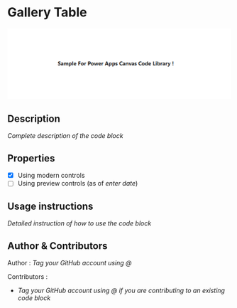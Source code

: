 # Gallery Table
![SampleCodeBlock](/zz_SampleCodeBlock/Assets/SampleCodeBlock.png)
## Description
*Complete description of the code block*
## Properties
- [x] Using modern controls
- [ ] Using preview controls (as of *enter date*)
## Usage instructions
*Detailed instruction of how to use the code block*
## Author & Contributors
Author : *Tag your GitHub account using @*

Contributors :
- *Tag your GitHub account using @ if you are contributing to an existing code block*



